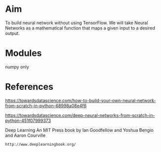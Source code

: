 # Aim

 To build neural network without using TensorFlow. We will take Neural Networks as a mathematical function that maps a given input 
 to a desired output.
 
 # Modules<br>
 
 numpy only
 
 # References
 
 https://towardsdatascience.com/how-to-build-your-own-neural-network-from-scratch-in-python-68998a08e4f6 <br>
 
 https://towardsdatascience.com/deep-neural-networks-from-scratch-in-python-451f07999373 <br>
 
 Deep Learning An MIT Press book by Ian Goodfellow and Yoshua Bengio and Aaron Courville
 
    http://www.deeplearningbook.org/
